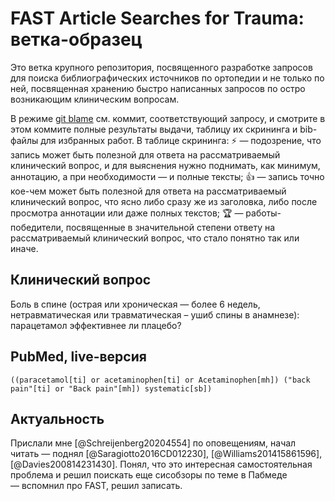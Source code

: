 # FAST Article Searches for Trauma: ветка-образец

Это ветка крупного репозитория, посвященного разработке запросов для поиска библиографических источников по ортопедии и не только по ней, посвященная хранению быстро написанных запросов по остро возникающим клиническим вопросам.

В режиме [git blame](https://github.com/p1m-ortho/qs-global-ortho-search-queries/blame/fast-sample/README.md) см. коммит, соответствующий запросу, и смотрите в этом коммите полные результаты выдачи, таблицу их скрининга и bib-файлы для избранных работ. В таблице скрининга: ⚡ — подозрение, что запись может быть полезной для ответа на рассматриваемый клинический вопрос, и для выяснения нужно поднимать, как минимум, аннотацию, а при необходимости — и полные тексты; 👍 — запись точно кое-чем может быть полезной для ответа на рассматриваемый клинический вопрос, что ясно либо сразу же из заголовка, либо после просмотра аннотации или даже полных текстов; 🏆 — работы-победители, посвященные в значительной степени ответу на рассматриваемый клинический вопрос, что стало понятно так или иначе.

## Клинический вопрос

Боль в спине (острая или хроническая — более 6 недель, нетравматическая или травматическая – ушиб спины в анамнезе): парацетамол эффективнее ли плацебо?

## PubMed, live-версия

```
((paracetamol[ti] or acetaminophen[ti] or Acetaminophen[mh]) ("back pain"[ti] or "Back pain"[mh]) systematic[sb])
```

## Актуальность

Прислали мне [@Schreijenberg20204554] по оповещениям, начал читать — поднял [@Saragiotto2016CD012230], [@Williams201415861596], [@Davies200814231430]. Понял, что это интересная самостоятельная проблема и решил поискать еще сисобзоры по теме в Пабмеде — вспомнил про FAST, решил записать.
